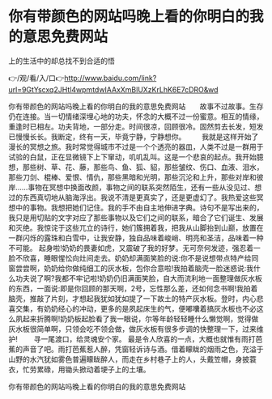 # 你有带颜色的网站吗晚上看的你明白的我的意思免费网站
上的生活中的却总找不到合适的悟

👉/观/看/入/口👉http://www.baidu.com/link?url=9GtYscxq2JHtl4wpmtdwIAAxXmBlUXzKrLhK6E7cDRO&wd

你有带颜色的网站吗晚上看的你明白的我的意思免费网站　　故事不过故事。生存仍在连接。当一切情绪深埋心地的功夫，怀念的大概不过一份蜜意。相互的情缘，重逢时已相左。功夫背地，一部分走。时间很凉，回顾很冷。固然剪去长发，短发已慢慢长长。我断定，终有一天，毕竟宁静，宁静想你。
　　我就是这样开始了漫长的冥想之旅。我时常觉得城市不过是一个个透亮的器皿，人类不过是一群用于试验的白鼠，正在显微镜下上下窜动，叽叽乱叫。这是一个悲哀的起点。我开始臆想，那些树、草、花、藤，那些鸟、鱼、狐、貂，那些皱纹、伤口、血液、泪水，那些刀剑、棍棒、爱恨、情仇，那些黑暗和光明，那些沉沦和上升，那些对岸和彼岸……事物在冥想中换面改颜，事物之间的联系突然陌生，还有一些从没见过、想过的东西真切地从脑海浮出。我说不清是更真实了，还是更虚幻了。我热爱这些冥想中的事物。我想把她们记住。我的手不由自主地伸进字典。诗句不是写出来的，我只是用切贴的文字对应了那些事物以及它们之间的联系，暗合了它们诞生、发展和灭绝。我惊诧于这些兀立的诗行，她们簇拥着我，把我从山脚抬到山巅，放置在一群闪烁的露珠和白雪中，让我安静，独自品味着峻峭、明亮和圣洁，品味着一种不可能。
起身啦!奶奶的畏妻如虎，又震破了我的好梦。无可奈何发迹，强忍着一脸不欣喜，睡眼惺忪向灶间走去。奶奶却满面笑脸的说:你不是说想带点特产给同窗尝尝啊，奶奶给你做纯细工的灰水板，包你合意啦!我拍着脑壳一脸迷惑说:我什么功夫说了啊?我都不牢记啦!奶奶仍旧满面笑脸，自大而流利地一面整理做灰水板的东西，一面说:即是你回顾的那天啊，2号，忘性那么差，还如何念书啊!我拍着脑壳，推敲了片刻，才想起我犹如犹如提了一下故土的特产灰水板。登时，内心悲喜交集，有奶奶经心的冲动，更多的是夙起床生的气，便嘟囔着搞灰水板也不必这么夙起来折腾啊!奶奶板起脸看了我一眼说，尔等年龄轻轻睡什么懒觉啊，觉得做灰水板很简单啊，只领会吃不领会做，做灰水板有很多步调的快整理一下，过来维护!
　　寻一尾渡口，给灵魂安个家。
最是令人欣喜的一点，大概也就惟有雨打芭蕉的声音了吧。雨打芭蕉惹人醉，凭窗轻诉诗与酒。借着矇眬的烟雨之色，充溢于山野的水汽犹如雾色普遍矇眬醉人，而走在乡村巷子上的人，头戴笠帽，身披蓑衣，忙劳累碌，用锄头掀动着埂子上的土壤。

你有带颜色的网站吗晚上看的你明白的我的意思免费网站
